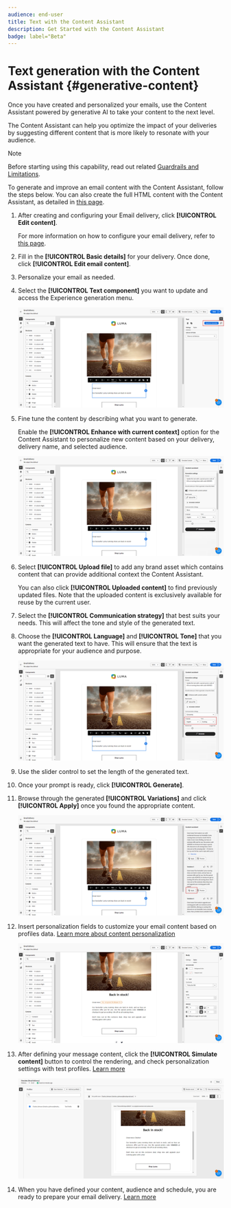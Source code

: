 ```yaml
---
audience: end-user
title: Text with the Content Assistant
description: Get Started with the Content Assistant
badge: label="Beta" 
---
```


# Text generation with the Content Assistant {#generative-content}

Once you have created and personalized your emails, use the Content Assistant powered by generative AI to take your content to the next level.

The Content Assistant can help you optimize the impact of your deliveries by suggesting different content that is more likely to resonate with your audience.

>[!NOTE]
>
>Before starting using this capability, read out related [Guardrails and Limitations](generative-gs.md#guardrails-and-limitations).

To generate and improve an email content with the Content Assistant, follow the steps below. You can also create the full HTML content with the Content Assistant, as detailed in [this page](generative-email.md).

1. After creating and configuring your Email delivery, click **[!UICONTROL Edit content]**.

    For more information on how to configure your email delivery, refer to [this page](../content/create-email-content.md).

1. Fill in the **[!UICONTROL Basic details]** for your delivery. Once done, click **[!UICONTROL Edit email content]**.

1. Personalize your email as needed.

1. Select the **[!UICONTROL Text component]** you want to update and access the Experience generation menu.

    ![](assets/text-genai-1.png)

1. Fine tune the content by describing what you want to generate. 
    
    Enable the **[!UICONTROL Enhance with current context]** option for the Content Assistant to personalize new content based on your delivery, delivery name, and selected audience.

    ![](assets/text-genai-3.png)

1. Select **[!UICONTROL Upload file]** to add any brand asset which contains content that can provide additional context the Content Assistant.  

    You can also click **[!UICONTROL Uploaded content]** to find previously updated files. Note that the uploaded content is exclusively available for reuse by the current user.

1. Select the **[!UICONTROL Communication strategy]** that best suits your needs. This will affect the tone and style of the generated text.

1. Choose the **[!UICONTROL Language]** and **[!UICONTROL Tone]** that you want the generated text to have. This will ensure that the text is appropriate for your audience and purpose.

    ![](assets/text-genai-4.png)  

1. Use the slider control to set the length of the generated text.

1. Once your prompt is ready, click **[!UICONTROL Generate]**.

1. Browse through the generated **[!UICONTROL Variations]** and click **[!UICONTROL Apply]** once you found the appropriate content.

    ![](assets/text-genai-5.png)  

1. Insert personalization fields to customize your email content based on profiles data. [Learn more about content personalization](../personalization/personalize.md)

    ![](assets/text-genai-6.png)  

1. After defining your message content, click the **[!UICONTROL Simulate content]** button to control the rendering, and check personalization settings with test profiles. [Learn more](../preview-test/preview-content.md)

    ![](assets/text-genai-7.png)

1. When you have defined your content, audience and schedule, you are ready to prepare your email delivery. [Learn more](../monitor/prepare-send.md)

